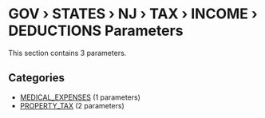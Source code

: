 # GOV › STATES › NJ › TAX › INCOME › DEDUCTIONS Parameters

This section contains 3 parameters.

## Categories

- [MEDICAL_EXPENSES](medical_expenses/index.md) (1 parameters)
- [PROPERTY_TAX](property_tax/index.md) (2 parameters)
